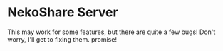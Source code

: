 # NekoShare Server

This may work for some features, but there are quite a few bugs! Don't worry, I'll get to fixing them. promise!